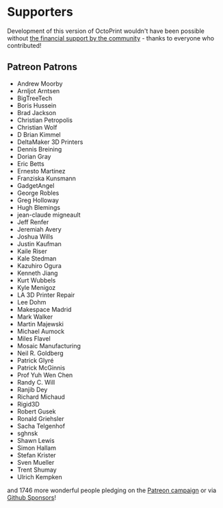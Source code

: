 # Supporters 

Development of this version of OctoPrint wouldn't have been possible without
[the financial support by the community](https://octoprint.org/support-octoprint/) -
thanks to everyone who contributed!

## Patreon Patrons

  * Andrew Moorby
  * Arnljot Arntsen
  * BigTreeTech
  * Boris Hussein
  * Brad Jackson
  * Christian Petropolis
  * Christian Wolf
  * D Brian Kimmel
  * DeltaMaker 3D Printers
  * Dennis Breining
  * Dorian Gray
  * Eric Betts
  * Ernesto Martinez
  * Franziska Kunsmann
  * GadgetAngel
  * George Robles
  * Greg Holloway
  * Hugh Blemings
  * jean-claude migneault
  * Jeff Renfer
  * Jeremiah Avery
  * Joshua Wills
  * Justin Kaufman
  * Kaile Riser
  * Kale Stedman
  * Kazuhiro Ogura
  * Kenneth Jiang
  * Kurt Wubbels
  * Kyle Menigoz
  * LA 3D Printer Repair
  * Lee Dohm
  * Makespace Madrid
  * Mark Walker
  * Martin Majewski
  * Michael Aumock
  * Miles Flavel
  * Mosaic Manufacturing
  * Neil R. Goldberg
  * Patrick Glyré
  * Patrick McGinnis
  * Prof Yuh Wen Chen
  * Randy C. Will
  * Ranjib Dey
  * Richard Michaud
  * Rigid3D
  * Robert Gusek
  * Ronald Griehsler
  * Sacha Telgenhof
  * sghnsk
  * Shawn Lewis
  * Simon Hallam
  * Stefan Krister
  * Sven Mueller
  * Trent Shumay
  * Ulrich Kempken

and 1746 more wonderful people pledging on the [Patreon campaign](https://patreon.com/foosel) or via [Github Sponsors](https://github.com/users/foosel/sponsorship)!
